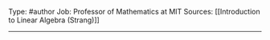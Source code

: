 Type: #author
Job: Professor of Mathematics at MIT
Sources: [[Introduction to Linear Algebra (Strang)]]

----
